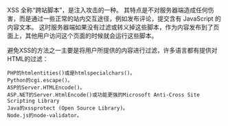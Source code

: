 XSS 全称“跨站脚本”，是注入攻击的一种。
其特点是不对服务器端造成任何伤害，而是通过一些正常的站内交互途径，例如发布评论，提交含有 JavaScript 的内容文本。
这时服务器端如果没有过滤或转义掉这些脚本，作为内容发布到了页面上，其他用户访问这个页面的时候就会运行这些脚本。

避免XSS的方法之一主要是将用户所提供的内容进行过滤，许多语言都有提供对HTML的过滤：

    PHP的htmlentities()或是htmlspecialchars()。
    Python的cgi.escape()。
    ASP的Server.HTMLEncode()。
    ASP.NET的Server.HtmlEncode()或功能更强的Microsoft Anti-Cross Site Scripting Library
    Java的xssprotect (Open Source Library)。
    Node.js的node-validator。
